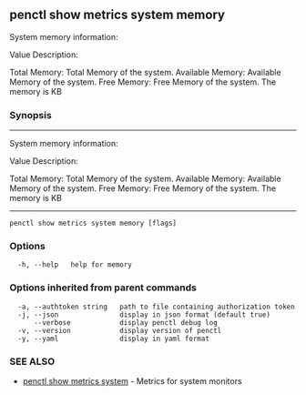 ## penctl show metrics system memory

System memory information:


Value Description:

Total Memory: Total Memory of the system.
Available Memory: Available Memory of the system.
Free Memory: Free Memory of the system.
The memory is KB



### Synopsis



---------------------------------
 System memory information:


Value Description:

Total Memory: Total Memory of the system.
Available Memory: Available Memory of the system.
Free Memory: Free Memory of the system.
The memory is KB


---------------------------------


```
penctl show metrics system memory [flags]
```

### Options

```
  -h, --help   help for memory
```

### Options inherited from parent commands

```
  -a, --authtoken string   path to file containing authorization token
  -j, --json               display in json format (default true)
      --verbose            display penctl debug log
  -v, --version            display version of penctl
  -y, --yaml               display in yaml format
```

### SEE ALSO
* [penctl show metrics system](penctl_show_metrics_system.md)	 - Metrics for system monitors

